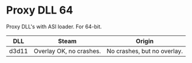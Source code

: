 # Proxy DLL 64

Proxy DLL's with ASI loader. For 64-bit.

DLL | Steam | Origin
------------ | ------------- | -------------
d3d11 | Overlay OK, no crashes. | No crashes, but no overlay.
